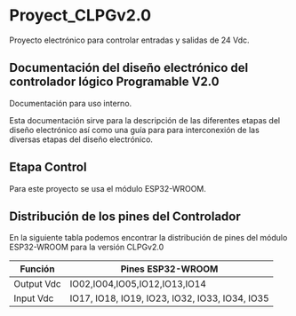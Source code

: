 # Proyect_CLPGv2.0
Proyecto electrónico para controlar entradas y salidas de 24 Vdc.
## Documentación del diseño electrónico del controlador lógico Programable V2.0

Documentación para uso interno. 

Esta documentación sirve para la descripción de las diferentes etapas del diseño electrónico así como una guía para para interconexión de las diversas etapas del diseño electrónico.

## Etapa Control
Para este proyecto se usa el módulo ESP32-WROOM. 


## Distribución de los pines del Controlador

En la siguiente tabla podemos encontrar la distribución de pines del módulo ESP32-WROOM para la versión CLPGv2.0


|Función |Pines ESP32-WROOM  | 
|--- | --- |
|Output Vdc |IO02,IO04,IO05,IO12,IO13,IO14|
|Input Vdc|IO17, IO18, IO19, IO23, IO32, IO33, IO34, IO35|








